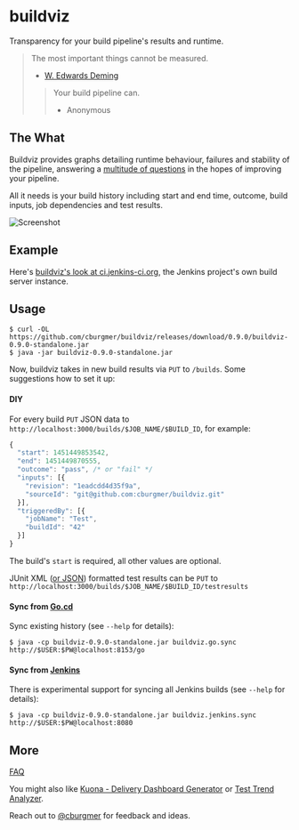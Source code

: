 # buildviz

Transparency for your build pipeline's results and runtime.

> The most important things cannot be measured.
> - [W. Edwards Deming](https://en.wikipedia.org/wiki/W._Edwards_Deming)
>
> > Your build pipeline can.
> > - Anonymous

## The What

Buildviz provides graphs detailing runtime behaviour, failures and stability of the pipeline, answering a
[multitude of questions](https://github.com/cburgmer/buildviz/wiki/Questions) in the hopes of improving your pipeline.

All it needs is your build history including start and end time, outcome, build inputs, job dependencies and test results.

![Screenshot](https://github.com/cburgmer/buildviz/raw/master/examples/data/screenshot.png)

## Example

Here's [buildviz's look at ci.jenkins-ci.org](http://cburgmer.github.io/buildviz/ci.jenkins-ci.org/), the Jenkins project's own build server instance.

## Usage

    $ curl -OL https://github.com/cburgmer/buildviz/releases/download/0.9.0/buildviz-0.9.0-standalone.jar
    $ java -jar buildviz-0.9.0-standalone.jar

Now, buildviz takes in new build results via `PUT` to `/builds`. Some suggestions how to set it up:

#### DIY

For every build `PUT` JSON data to `http://localhost:3000/builds/$JOB_NAME/$BUILD_ID`, for example:

```js
{
  "start": 1451449853542,
  "end": 1451449870555,
  "outcome": "pass", /* or "fail" */
  "inputs": [{
    "revision": "1eadcdd4d35f9a",
    "sourceId": "git@github.com:cburgmer/buildviz.git"
  }],
  "triggeredBy": [{
    "jobName": "Test",
    "buildId": "42"
  }]
}
```

The build's `start` is required, all other values are optional.

JUnit XML ([or JSON](https://github.com/cburgmer/buildviz/wiki#help-my-tests-dont-generate-junit-xml)) formatted test results can be `PUT` to `http://localhost:3000/builds/$JOB_NAME/$BUILD_ID/testresults`

#### Sync from [Go.cd](http://www.go.cd)

Sync existing history (see `--help` for details):

    $ java -cp buildviz-0.9.0-standalone.jar buildviz.go.sync http://$USER:$PW@localhost:8153/go

#### Sync from [Jenkins](http://jenkins-ci.org)

There is experimental support for syncing all Jenkins builds (see `--help` for details):

    $ java -cp buildviz-0.9.0-standalone.jar buildviz.jenkins.sync http://$USER:$PW@localhost:8080

## More

[FAQ](https://github.com/cburgmer/buildviz/wiki)

You might also like [Kuona - Delivery Dashboard Generator](https://github.com/kuona/kuona) or [Test Trend Analyzer](https://github.com/anandbagmar/tta).

Reach out to [@cburgmer](https://twitter.com/cburgmer) for feedback and ideas.
